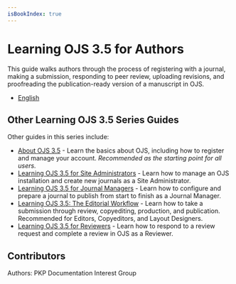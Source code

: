 ```yaml
---
isBookIndex: true
---
```


# Learning OJS 3.5 for Authors

This guide walks authors through the process of registering with a journal, making a submission, responding to peer review, uploading revisions, and proofreading the publication-ready version of a manuscript in OJS.

* [English](./en/)

## Other Learning OJS 3.5 Series Guides 

Other guides in this series include:

* [About OJS 3.5](../../about-ojs/) - Learn the basics about OJS, including how to register and manage your account. *Recommended as the starting point for all users.*
* [Learning OJS 3.5 for Site Administrators](../../site-admin/) - Learn how to manage an OJS installation and create new journals as a Site Administrator.
* [Learning OJS 3.5 for Journal Managers](../../journal-managers/) - Learn how to configure and prepare a journal to publish from start to finish as a Journal Manager. 
* [Learning OJS 3.5: The Editorial Workflow](../../editorial-workflow/) - Learn how to take a submission through review, copyediting, production, and publication. Recommended for Editors, Copyeditors, and Layout Designers.
* [Learning OJS 3.5 for Reviewers](../../reviewer/) - Learn how to respond to a review request and complete a review in OJS as a Reviewer.


## Contributors

Authors: PKP Documentation Interest Group
